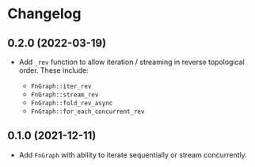 # Changelog

## 0.2.0 (2022-03-19)

* Add `_rev` function to allow iteration / streaming in reverse topological order. These include:

    - `FnGraph::iter_rev`
    - `FnGraph::stream_rev`
    - `FnGraph::fold_rev_async`
    - `FnGraph::for_each_concurrent_rev`

## 0.1.0 (2021-12-11)

* Add `FnGraph` with ability to iterate sequentially or stream concurrently.
